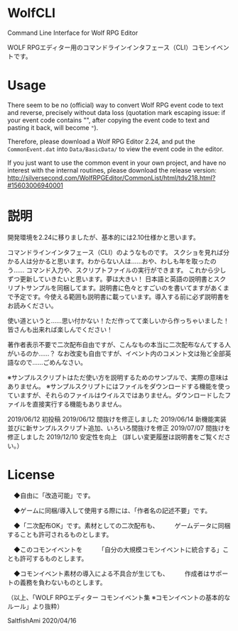 # WolfCLI

Command Line Interface for Wolf RPG Editor

WOLF RPGエディター用のコマンドラインインタフェース（CLI）コモンイベントです。

# Usage

There seem to be no (official) way to convert Wolf RPG event code to text and reverse, precisely without data loss (quotation mark escaping issue: if your event code contains "<dqrt>", after copying the event code to text and pasting it back, <dqrt> will become `"`).

Therefore, please download a Wolf RPG Editor 2.24, and put the `CommonEvent.dat` into `Data/BasicData/` to view the event code in the editor.

If you just want to use the common event in your own project, and have no interest with the internal routines, please download the release version: 
http://silversecond.com/WolfRPGEditor/CommonList/html/tdv218.html?#15603006940001

# 説明

開発環境を2.24に移りましたが、基本的には2.10仕様かと思います。

コマンドラインインタフェース（CLI）のようなものです。
スクショを見れば分かる人は分かると思います。わからない人は……おや、わしも年を取ったのう……
コマンド入力や、スクリプトファイルの実行ができます。
これから少しずつ更新していきたいと思います。夢は大きい！
日本語と英語の説明書とスクリプトサンプルを同梱してます。説明書に色々とすごいのを書いてますがあくまで予定です。今使える範囲も説明書に載っています。導入する前に必ず説明書をお読みください。

使い道というと……思い付かない！ただ作ってて楽しいから作っちゃいました！皆さんも出来れば楽しんでください！

著作者表示不要で二次配布自由ですが、こんなもの本当に二次配布なんてする人がいるのか……？
なお改変も自由ですが、イベント内のコメント文は殆ど全部英語なので……ごめんなさい。

※サンプルスクリプトはただ使い方を説明するためのサンプルで、実際の意味はありません。
※サンプルスクリプトにはファイルをダウンロードする機能を使っていますが、それらのファイルはウイルスではありません。ダウンロードしたファイルを直接実行する機能もありません。

2019/06/12 初投稿
2019/06/12 間抜けを修正しました
2019/06/14 新機能実装並びに新サンプルスクリプト追加、いろいろ間抜けを修正
2019/07/07 間抜けを修正しました
2019/12/10 安定性を向上
（詳しい変更履歴は説明書をご覧ください。）

# License

　◆自由に「改造可能」です。

　◆ゲームに同梱/導入して使用する際には、「作者名の記述不要」です。

　◆「二次配布OK」です。素材としての二次配布も、
　　 ゲームデータに同梱することも許可されるものとします。

　◆このコモンイベントを
　　 「自分の大規模コモンイベントに統合する」ことも許可するものとします。

　◆コモンイベント素材の導入による不具合が生じても、
　　 作成者はサポートの義務を負わないものとします。

（以上、「WOLF RPGエディター コモンイベント集 ※コモンイベントの基本的なルール」より抜粋）

SaltfishAmi 2020/04/16
